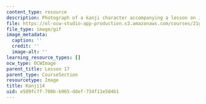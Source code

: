 ```yaml
---
content_type: resource
description: Photograph of a kanji character accompanying a lesson on Japanese.
file: https://ol-ocw-studio-app-production.s3.amazonaws.com/courses/21g-504-japanese-iv-spring-2009/e509fc7f780bb965ddef734f11e504b1_Kanji14.gif
file_type: image/gif
image_metadata:
  caption: ''
  credit: ''
  image-alt: ''
learning_resource_types: []
ocw_type: OCWImage
parent_title: Lesson 17
parent_type: CourseSection
resourcetype: Image
title: Kanji14
uid: e509fc7f-780b-b965-ddef-734f11e504b1
---
```

